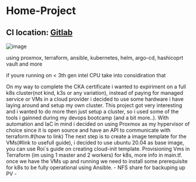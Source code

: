 # Home-Project<br/>
## CI location: [Gitlab](https://gitlab.com/hadadavsha/grade-app)<br/>
![image](https://user-images.githubusercontent.com/106066816/213912671-3bfb2d6e-d769-4c42-aef6-cfa90537d8d9.png)<br/>

using proxmox, terraform, ansible, kubernetes, helm, argo-cd, hashicoprt vault and more


if youre running on < 3th gen intel CPU take into considiration that 


On my way to complete the CKA certificate i wanted to expiriment on a full k8s cluster(not kind, k3s or any variation), instead of paying for managed service or VMs in a cloud provider i decided to use some hardware i have laying around and setup my own cluster.
This project got very interesting and i wanted to do more then just setup a cluster, so i used some of the tools i gainned during my devops bootcamp (and a bit more..).
With automation and IaC in mind i decided on using Proxmox as my hypervisor of choice since it is open source and have an API to communicate with terraform.#(how to link)
The next step is to create a image template for the VMs(#link to usefull guide), i decided to use ubuntu 20.04 as base image, you can use Roi`s guide on creating cloud-init template.
Provisioning Vms in Terraform (im using 1 master and 2 workers) for k8s, more info in main.tf.
once we have the VMs up and running we need to install some prerequisite for k8s to be fully operational using Ansible.
    - NFS share for backuping up PV
    - 